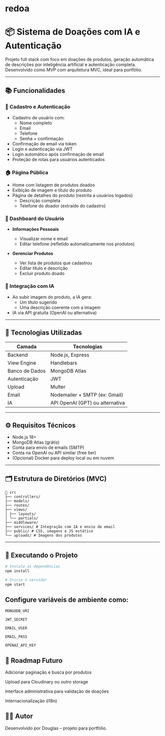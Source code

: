 # redoa

# 📦 Sistema de Doações com IA e Autenticação

Projeto full stack com foco em doações de produtos, geração automática de descrições por inteligência artificial e autenticação completa. Desenvolvido como MVP com arquitetura MVC, ideal para portfólio.

---

## 📚 Funcionalidades

### 🧾 Cadastro e Autenticação
- Cadastro de usuário com:
  - Nome completo
  - Email
  - Telefone
  - Senha + confirmação
- Confirmação de email via token
- Login e autenticação via JWT
- Login automático após confirmação de email
- Proteção de rotas para usuários autenticados

### 🏠 Página Pública
- Home com listagem de produtos doados
- Exibição de imagem e título do produto
- Página de detalhes do produto (restrita a usuários logados)
  - Descrição completa
  - Telefone do doador (extraído do cadastro)

### 👤 Dashboard do Usuário
- **Informações Pessoais**
  - Visualizar nome e email
  - Editar telefone (refletido automaticamente nos produtos)

- **Gerenciar Produtos**
  - Ver lista de produtos que cadastrou
  - Editar título e descrição
  - Excluir produto doado

### 🤖 Integração com IA
- Ao subir imagem do produto, a IA gera:
  - Um título sugerido
  - Uma descrição coerente com a imagem
- IA via API gratuita (OpenAI ou alternativa)

---

## 🧱 Tecnologias Utilizadas

| Camada       | Tecnologias                          |
|--------------|--------------------------------------|
| Backend      | Node.js, Express                     |
| View Engine  | Handlebars                           |
| Banco de Dados | MongoDB Atlas                     |
| Autenticação | JWT                                  |
| Upload       | Multer                               |
| Email        | Nodemailer + SMTP (ex: Gmail)        |
| IA           | API OpenAI (GPT) ou alternativa      |

---

## ⚙️ Requisitos Técnicos

- Node.js 18+
- MongoDB Atlas (grátis)
- Conta para envio de emails (SMTP)
- Conta na OpenAI ou API similar (free tier)
- (Opcional) Docker para deploy local ou em nuvem

---

## 🗂 Estrutura de Diretórios (MVC)
```
📁 src
├── controllers/
├── models/
├── routes/
├── views/
│ ├── layouts/
│ └── partials/
├── middleware/
├── services/ # Integração com IA e envio de email
├── public/ # CSS, imagens e JS estático
└── uploads/ # Imagens dos produtos
```
---

## 🚀 Executando o Projeto

```bash
# Instale as dependências
npm install

# Inicie o servidor
npm start
```

## Configure variáveis de ambiente como:

```
MONGODB_URI

JWT_SECRET

EMAIL_USER

EMAIL_PASS

OPENAI_API_KEY
```

## 📌 Roadmap Futuro
Adicionar paginação e busca por produtos

Upload para Cloudinary ou outro storage

Interface administrativa para validação de doações

Internacionalização (i18n)

## 🧑‍💻 Autor
Desenvolvido por Douglas – projeto para portfólio.
